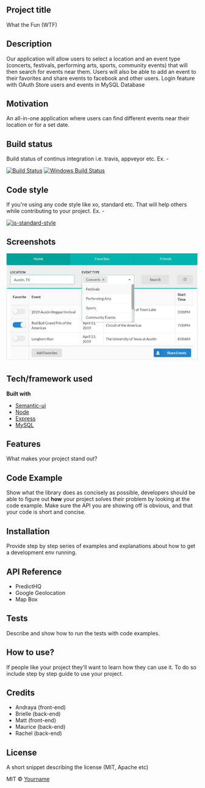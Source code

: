 ## Project title
What the Fun (WTF)

## Description 
Our application will allow users to select a location and an event type (concerts, festivals, performing arts, sports, community events) that will then search for events near them. Users will also be able to add an event to their favorites and share events to facebook and other users.
Login feature with OAuth
Store users and events in MySQL Database

## Motivation
An all-in-one application where users can find different events near their location or for a set date.

## Build status
Build status of continus integration i.e. travis, appveyor etc. Ex. - 

[![Build Status](https://travis-ci.org/akashnimare/foco.svg?branch=master)](https://travis-ci.org/akashnimare/foco)
[![Windows Build Status](https://ci.appveyor.com/api/projects/status/github/akashnimare/foco?branch=master&svg=true)](https://ci.appveyor.com/project/akashnimare/foco/branch/master)

## Code style
If you're using any code style like xo, standard etc. That will help others while contributing to your project. Ex. -

[![js-standard-style](https://img.shields.io/badge/code%20style-standard-brightgreen.svg?style=flat)](https://github.com/feross/standard)
 
## Screenshots
![UI](img/Project2UI.png?raw=true)

## Tech/framework used
<b>Built with</b>
- [Semantic-ui](https://semantic-ui.io)
- [Node](https://nodejs.org/en/)
- [Express](https://expressjs.com/)
- [MySQL](https://www.mysql.com/)


## Features
What makes your project stand out?

## Code Example
Show what the library does as concisely as possible, developers should be able to figure out **how** your project solves their problem by looking at the code example. Make sure the API you are showing off is obvious, and that your code is short and concise.

## Installation
Provide step by step series of examples and explanations about how to get a development env running.

## API Reference
- PredictHQ
- Google Geolocation
- Map Box

## Tests
Describe and show how to run the tests with code examples.

## How to use?
If people like your project they’ll want to learn how they can use it. To do so include step by step guide to use your project.

## Credits
- Andraya (front-end)
- Brielle (back-end)
- Matt (front-end)
- Maurice (back-end)
- Rachel (back-end)

## License
A short snippet describing the license (MIT, Apache etc)

MIT © [Yourname]()
